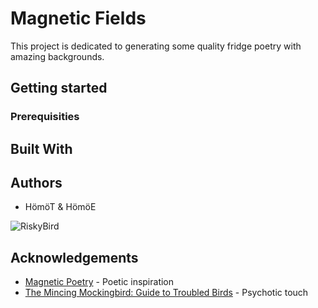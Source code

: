 # Magnetic Fields

This project is dedicated to generating some quality fridge poetry with amazing backgrounds.

## Getting started

### Prerequisities

## Built With



## Authors

* HömöT & HömöE

![RiskyBird](https://i.imgur.com/KEwAFGg.jpg)


## Acknowledgements

* [Magnetic Poetry](https://magneticpoetry.com/) - Poetic inspiration
* [The Mincing Mockingbird: Guide to Troubled Birds](https://www.amazon.com/Mincing-Mockingbird-Guide-Troubled-Birds/dp/039917091X) - Psychotic touch


